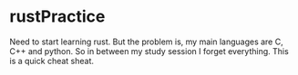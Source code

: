 # rustPractice
Need to start learning rust. But the problem is, my main languages are C, C++ and python. So in between my study session I forget everything. This is a quick cheat sheat. 
